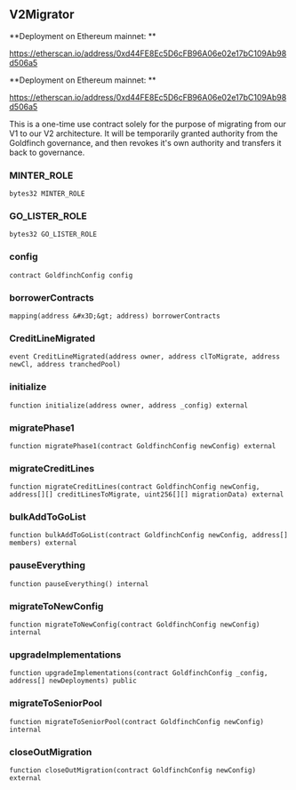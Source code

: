 ## V2Migrator

**Deployment on Ethereum mainnet: **

https://etherscan.io/address/0xd44FE8Ec5D6cFB96A06e02e17bC109Ab98d506a5

**Deployment on Ethereum mainnet: **

https://etherscan.io/address/0xd44FE8Ec5D6cFB96A06e02e17bC109Ab98d506a5

This is a one-time use contract solely for the purpose of migrating from our V1
 to our V2 architecture. It will be temporarily granted authority from the Goldfinch governance,
 and then revokes it&#x27;s own authority and transfers it back to governance.

### MINTER_ROLE

```solidity
bytes32 MINTER_ROLE
```

### GO_LISTER_ROLE

```solidity
bytes32 GO_LISTER_ROLE
```

### config

```solidity
contract GoldfinchConfig config
```

### borrowerContracts

```solidity
mapping(address &#x3D;&gt; address) borrowerContracts
```

### CreditLineMigrated

```solidity
event CreditLineMigrated(address owner, address clToMigrate, address newCl, address tranchedPool)
```

### initialize

```solidity
function initialize(address owner, address _config) external
```

### migratePhase1

```solidity
function migratePhase1(contract GoldfinchConfig newConfig) external
```

### migrateCreditLines

```solidity
function migrateCreditLines(contract GoldfinchConfig newConfig, address[][] creditLinesToMigrate, uint256[][] migrationData) external
```

### bulkAddToGoList

```solidity
function bulkAddToGoList(contract GoldfinchConfig newConfig, address[] members) external
```

### pauseEverything

```solidity
function pauseEverything() internal
```

### migrateToNewConfig

```solidity
function migrateToNewConfig(contract GoldfinchConfig newConfig) internal
```

### upgradeImplementations

```solidity
function upgradeImplementations(contract GoldfinchConfig _config, address[] newDeployments) public
```

### migrateToSeniorPool

```solidity
function migrateToSeniorPool(contract GoldfinchConfig newConfig) internal
```

### closeOutMigration

```solidity
function closeOutMigration(contract GoldfinchConfig newConfig) external
```

